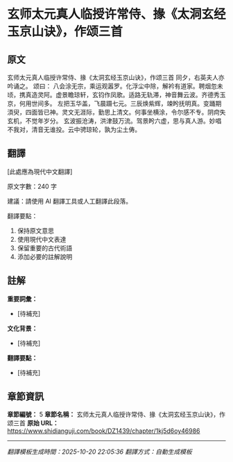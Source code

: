 # 玄师太元真人临授许常侍、掾《太洞玄经玉京山诀》，作颂三首

## 原文

玄师太元真人临授许常侍、掾《太洞玄经玉京山诀》，作颂三首
同夕，右英夫人亦吟诵之。
颂曰：
八会涂无宗，乘运观嚣罗。化浮尘中除，解衿有道家。聘烟忽未顷，携真造灵阿。虚景瞻琼轩，玄钧作凤歌。适路无轨滞，神音舞云波。齐德秀玉京，何用世间多。
左把玉华盖，飞晨蹑七元。三辰焕紫辉，竦盻抚明真。变踊期湏臾，四面皆已神。灵文无涯际，勤思上清文。何事坐横涂，令尔感不专。阴疴失玄机，不觉年岁分。
玄波振沧涛，洪津鼓万流。驾景盻六虚，思与真人游。妙唱不我对，清音无谁投。云中骋琼轮，孰为尘土俦。

## 翻譯

[此處應為現代中文翻譯]

原文字數：240 字

建議：請使用 AI 翻譯工具或人工翻譯此段落。

翻譯要點：
1. 保持原文意思
2. 使用現代中文表達
3. 保留重要的古代術語
4. 添加必要的註解說明

## 註解

**重要詞彙：**
- [待補充]

**文化背景：**
- [待補充]

**翻譯要點：**
- [待補充]

## 章節資訊

**章節編號：** 5
**章節名稱：** 玄师太元真人临授许常侍、掾《太洞玄经玉京山诀》，作颂三首
**原始 URL：** https://www.shidianguji.com/book/DZ1439/chapter/1kj5d6oy46986

---
*翻譯模板生成時間：2025-10-20 22:05:36*
*翻譯方式：自動生成模板*
